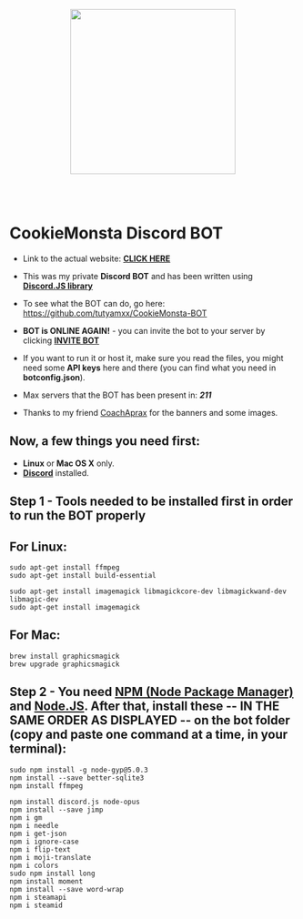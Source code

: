<p align="center">
  <img src="https://i.imgur.com/5WDYzyG.png" widht="420" height="290"><br/>
</p>
<br/><br/>


# CookieMonsta Discord BOT

* Link to the actual website: [**CLICK HERE**](https://tutyamxx.github.io/cookie-monsta-website/index.html)

* This was my private **Discord BOT** and has been written using [**Discord.JS library**](https://discord.js.org/#/)
* To see what the BOT can do, go here: https://github.com/tutyamxx/CookieMonsta-BOT
* **BOT is ONLINE AGAIN!** - you can invite the bot to your server by clicking [**INVITE BOT**](https://discordapp.com/oauth2/authorize?client_id=412067927333011470&permissions=1379400787&scope=bot)
* If you want to run it or host it, make sure you read the files, you might need some **API keys** here and there (you can find what you need in **botconfig.json**).
* Max servers that the BOT has been present in: ***211***
* Thanks to my friend [CoachAprax](https://www.youtube.com/user/freeAEgraphics) for the banners and some images.

## Now, a few things you need first:

* **Linux** or **Mac OS X** only.
* [**Discord**](https://discordapp.com/) installed.


## Step 1 - Tools needed to be installed first in order to run the BOT properly
## For Linux:

```
sudo apt-get install ffmpeg
sudo apt-get install build-essential

sudo apt-get install imagemagick libmagickcore-dev libmagickwand-dev libmagic-dev
sudo apt-get install imagemagick
```

## For Mac:
```
brew install graphicsmagick
brew upgrade graphicsmagick
```

## Step 2 - You need [NPM (Node Package Manager)](https://www.npmjs.com/) and [Node.JS](https://nodejs.org/en/). After that, install these -- IN THE SAME ORDER AS DISPLAYED -- on the bot folder (copy and paste one command at a time, in your terminal):

```
sudo npm install -g node-gyp@5.0.3
npm install --save better-sqlite3
npm install ffmpeg

npm install discord.js node-opus
npm install --save jimp
npm i gm
npm i needle
npm i get-json
npm i ignore-case
npm i flip-text
npm i moji-translate
npm i colors
sudo npm install long
npm install moment
npm install --save word-wrap
npm i steamapi
npm i steamid
```
